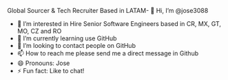 Global Sourcer & Tech Recruiter Based in LATAM- 👋 Hi, I’m @jose3088
- 👀 I’m interested in Hire Senior Software Engineers based in CR, MX, GT, MO, CZ and RO
- 🌱 I’m currently learning use GitHub
- 💞️ I’m looking to contact people on GitHub
- 📫 How to reach me please send me a direct message in Github
- 😄 Pronouns: Jose
- ⚡ Fun fact: Like to chat! 

<!---
jose3088/jose3088 is a ✨ special ✨ repository because its `README.md` (this file) appears on your GitHub profile.
You can click the Preview link to take a look at your changes.
--->

